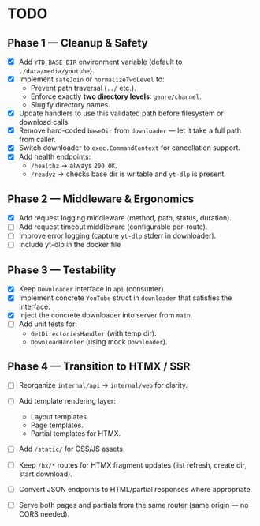 # TODO

## Phase 1 — Cleanup & Safety
- [X] Add `YTD_BASE_DIR` environment variable (default to `./data/media/youtube`).
- [X] Implement `safeJoin` or `normalizeTwoLevel` to:
  - Prevent path traversal (`../` etc.).
  - Enforce exactly **two directory levels**: `genre/channel`.
  - Slugify directory names.
- [X] Update handlers to use this validated path before filesystem or download calls.
- [X] Remove hard-coded `baseDir` from `downloader` — let it take a full path from caller.
- [X] Switch downloader to `exec.CommandContext` for cancellation support.
- [X] Add health endpoints:
  - `/healthz` → always `200 OK`.
  - `/readyz` → checks base dir is writable and `yt-dlp` is present.

## Phase 2 — Middleware & Ergonomics
- [X] Add request logging middleware (method, path, status, duration).
- [ ] Add request timeout middleware (configurable per-route).
- [ ] Improve error logging (capture `yt-dlp` stderr in downloader).
- [ ] Include yt-dlp in the docker file

## Phase 3 — Testability
- [X] Keep `Downloader` interface in `api` (consumer).
- [X] Implement concrete `YouTube` struct in `downloader` that satisfies the interface.
- [X] Inject the concrete downloader into server from `main`.
- [ ] Add unit tests for:
  - `GetDirectoriesHandler` (with temp dir).
  - `DownloadHandler` (using mock `Downloader`).

## Phase 4 — Transition to HTMX / SSR
- [ ] Reorganize `internal/api` → `internal/web` for clarity.
- [ ] Add template rendering layer:
  - Layout templates.
  - Page templates.
  - Partial templates for HTMX.
- [ ] Add `/static/` for CSS/JS assets.
- [ ] Keep `/hx/*` routes for HTMX fragment updates (list refresh, create dir, start download).
- [ ] Convert JSON endpoints to HTML/partial responses where appropriate.
- [ ] Serve both pages and partials from the same router (same origin — no CORS needed).

